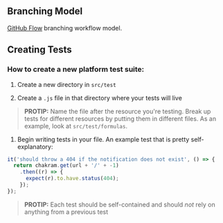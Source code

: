 ## Branching Model

[GitHub Flow](https://guides.github.com/introduction/flow/) branching workflow model.

## Creating Tests

### How to create a new platform test suite:

1. Create a new directory in `src/test`

1. Create a `.js` file in that directory where your tests will live

  > **PROTIP:** Name the file after the resource you're testing.  Break up tests for different resources by putting them in different files.  As an example, look at `src/test/formulas`.

1. Begin writing tests in your file.  An example test that is pretty self-explanatory:

  ```javascript
  it('should throw a 404 if the notification does not exist', () => {
    return chakram.get(url + '/' + -1)
      .then((r) => {
        expect(r).to.have.status(404);
      });
  });
  ```

> **PROTIP:** Each test should be self-contained and should *not* rely on anything from a previous test
